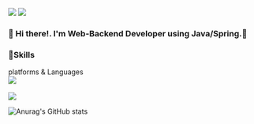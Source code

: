 <a href="https://hyem5019.tistory.com/" target="_blank"><img src="https://img.shields.io/badge/Blog-FF8800?style=flat-square&logo=Bloglovin&logoColor=FFFFFF"/></a>
<a href="hyem5019@gmail.com" target="_blank"><img src="https://img.shields.io/badge/hyem5019@gmail.com-F06B66?style=flat-square&logo=Gmail&logoColor=FFFFFF"/></a>
### 👋 Hi there!. I'm Web-Backend Developer using Java/Spring.🚀

### 💪Skills
platforms & Languages <br>
<img src="https://img.shields.io/badge/SpringBoot-6DB33F?style=flat-square&logo=Spring&logoColor=FFFFFF"/></a> <br><br>
<img src="https://img.shields.io/badge/Java-004027?style=flat-square&logo=Jameson&logoColor=FFFFFF"/></a>


![Anurag's GitHub stats](https://github-readme-stats.vercel.app/api?username=HyemIin&show_icons=true&theme=radical)


<!--
**HyemIin/HyemIin** is a ✨ _special_ ✨ repository because its `README.md` (this file) appears on your GitHub profile.

Here are some ideas to get you started:

- 🔭 I’m currently working on ...
- 🌱 I’m currently learning ...
- 👯 I’m looking to collaborate on ...
- 🤔 I’m looking for help with ...
- 💬 Ask me about ...
- 📫 How to reach me: ...
- 😄 Pronouns: ...
- ⚡ Fun fact: ...
-->
